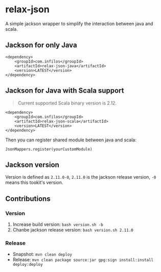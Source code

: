 # relax-json

A simple jackson wrapper to simplify the interaction between java and scala.

## Jackson for only Java

```
<dependency>
    <groupId>com.infilos</groupId>
    <artifactId>relax-json-java</artifactId>
    <version>LATEST</version>
</dependency>
```

## Jackson for Java with Scala support

> Current supported Scala binary version is 2.12.

```
<dependency>
    <groupId>com.infilos</groupId>
    <artifactId>relax-json-scala</artifactId>
    <version>LATEST</version>
</dependency>
```

Then you can register shared module between java and scala:

```
JsonMappers.register(yourCustomModule)
```

## Jackson version

Version is defined as `2.11.0-0`, `2.11.0` is the jackson release version, `-0` means this tookit's version.

## Contributions

### Version

1. Increase build version: `bash version.sh -b`
2. Chanbe jackson release version: `bash version.sh 2.11.0`

### Release

- Snapshot: `mvn clean deploy`
- Release: `mvn clean package source:jar gpg:sign install:install deploy:deploy`
